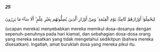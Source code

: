 ##### 25

<span class="ayah">لِيَحْمِلُوٓا۟ أَوْزَارَهُمْ كَامِلَةًۭ يَوْمَ ٱلْقِيَٰمَةِ ۙ وَمِنْ أَوْزَارِ ٱلَّذِينَ يُضِلُّونَهُم بِغَيْرِ عِلْمٍ ۗ أَلَا سَآءَ مَا يَزِرُونَ</span>

<span class="ayah_translation">(ucapan mereka) menyebabkan mereka memikul dosa-dosanya dengan sepenuh-penuhnya pada hari kiamat, dan sebahagian dosa-dosa orang yang mereka sesatkan yang tidak mengetahui sedikitpun (bahwa mereka disesatkan). Ingatlah, amat buruklah dosa yang mereka pikul itu.</span>
